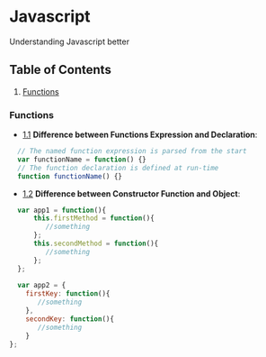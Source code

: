 # Javascript
Understanding Javascript better

## Table of Contents
1. [Functions](#Functions)

### Functions
- [1.1](#1.1) <a name='1.1'></a> **Difference between Functions Expression and Declaration**: 
```javascript
  // The named function expression is parsed from the start
  var functionName = function() {}
  // The function declaration is defined at run-time
  function functionName() {}
```

- [1.2](#1.2) <a name='1.2'></a> **Difference between Constructor Function and Object**:
```javascript
  var app1 = function(){
      this.firstMethod = function(){
         //something
      };
      this.secondMethod = function(){
         //something
      };
  };
  
  var app2 = {
    firstKey: function(){
       //something
    },
    secondKey: function(){
       //something
    }
};
```
